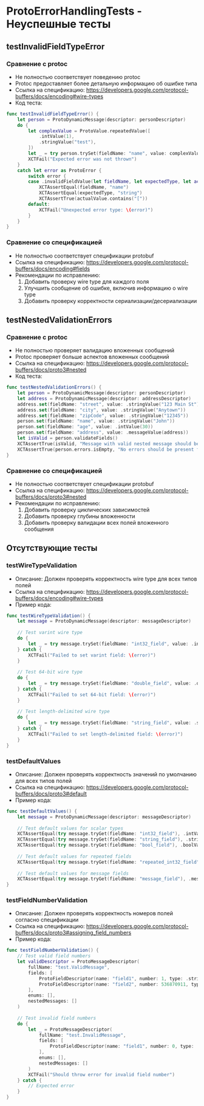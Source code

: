 # ProtoErrorHandlingTests - Неуспешные тесты

## testInvalidFieldTypeError
### Сравнение с protoc
- Не полностью соответствует поведению protoc
- Protoc предоставляет более детальную информацию об ошибке типа
- Ссылка на спецификацию: https://developers.google.com/protocol-buffers/docs/encoding#wire-types
- Код теста:
```swift
func testInvalidFieldTypeError() {
    let person = ProtoDynamicMessage(descriptor: personDescriptor)
    do {
        let complexValue = ProtoValue.repeatedValue([
            .intValue(1),
            .stringValue("test"),
        ])
        let _ = try person.trySet(fieldName: "name", value: complexValue)
        XCTFail("Expected error was not thrown")
    }
    catch let error as ProtoError {
        switch error {
        case .invalidFieldValue(let fieldName, let expectedType, let actualValue):
            XCTAssertEqual(fieldName, "name")
            XCTAssertEqual(expectedType, "string")
            XCTAssertTrue(actualValue.contains("["))
        default:
            XCTFail("Unexpected error type: \(error)")
        }
    }
}
```

### Сравнение со спецификацией
- Не полностью соответствует спецификации protobuf
- Ссылка на спецификацию: https://developers.google.com/protocol-buffers/docs/encoding#fields
- Рекомендации по исправлению:
  1. Добавить проверку wire type для каждого поля
  2. Улучшить сообщение об ошибке, включив информацию о wire type
  3. Добавить проверку корректности сериализации/десериализации

## testNestedValidationErrors
### Сравнение с protoc
- Не полностью проверяет валидацию вложенных сообщений
- Protoc проверяет больше аспектов вложенных сообщений
- Ссылка на спецификацию: https://developers.google.com/protocol-buffers/docs/proto3#nested
- Код теста:
```swift
func testNestedValidationErrors() {
    let person = ProtoDynamicMessage(descriptor: personDescriptor)
    let address = ProtoDynamicMessage(descriptor: addressDescriptor)
    address.set(fieldName: "street", value: .stringValue("123 Main St"))
    address.set(fieldName: "city", value: .stringValue("Anytown"))
    address.set(fieldName: "zipCode", value: .stringValue("12345"))
    person.set(fieldName: "name", value: .stringValue("John"))
    person.set(fieldName: "age", value: .intValue(30))
    person.set(fieldName: "address", value: .messageValue(address))
    let isValid = person.validateFields()
    XCTAssertTrue(isValid, "Message with valid nested message should be valid")
    XCTAssertTrue(person.errors.isEmpty, "No errors should be present for valid message with nested message")
}
```

### Сравнение со спецификацией
- Не полностью соответствует спецификации protobuf
- Ссылка на спецификацию: https://developers.google.com/protocol-buffers/docs/proto3#nested
- Рекомендации по исправлению:
  1. Добавить проверку циклических зависимостей
  2. Добавить проверку глубины вложенности
  3. Добавить проверку валидации всех полей вложенного сообщения

## Отсутствующие тесты

### testWireTypeValidation
- Описание: Должен проверять корректность wire type для всех типов полей
- Ссылка на спецификацию: https://developers.google.com/protocol-buffers/docs/encoding#wire-types
- Пример кода:
```swift
func testWireTypeValidation() {
    let message = ProtoDynamicMessage(descriptor: messageDescriptor)
    
    // Test varint wire type
    do {
        let _ = try message.trySet(fieldName: "int32_field", value: .intValue(42))
    } catch {
        XCTFail("Failed to set varint field: \(error)")
    }
    
    // Test 64-bit wire type
    do {
        let _ = try message.trySet(fieldName: "double_field", value: .doubleValue(3.14))
    } catch {
        XCTFail("Failed to set 64-bit field: \(error)")
    }
    
    // Test length-delimited wire type
    do {
        let _ = try message.trySet(fieldName: "string_field", value: .stringValue("test"))
    } catch {
        XCTFail("Failed to set length-delimited field: \(error)")
    }
}
```

### testDefaultValues
- Описание: Должен проверять корректность значений по умолчанию для всех типов полей
- Ссылка на спецификацию: https://developers.google.com/protocol-buffers/docs/proto3#default
- Пример кода:
```swift
func testDefaultValues() {
    let message = ProtoDynamicMessage(descriptor: messageDescriptor)
    
    // Test default values for scalar types
    XCTAssertEqual(try message.tryGet(fieldName: "int32_field"), .intValue(0))
    XCTAssertEqual(try message.tryGet(fieldName: "string_field"), .stringValue(""))
    XCTAssertEqual(try message.tryGet(fieldName: "bool_field"), .boolValue(false))
    
    // Test default values for repeated fields
    XCTAssertEqual(try message.tryGet(fieldName: "repeated_int32_field"), .repeatedValue([]))
    
    // Test default values for message fields
    XCTAssertEqual(try message.tryGet(fieldName: "message_field"), .messageValue(nil))
}
```

### testFieldNumberValidation
- Описание: Должен проверять корректность номеров полей согласно спецификации
- Ссылка на спецификацию: https://developers.google.com/protocol-buffers/docs/proto3#assigning_field_numbers
- Пример кода:
```swift
func testFieldNumberValidation() {
    // Test valid field numbers
    let validDescriptor = ProtoMessageDescriptor(
        fullName: "test.ValidMessage",
        fields: [
            ProtoFieldDescriptor(name: "field1", number: 1, type: .string, isRepeated: false, isMap: false),
            ProtoFieldDescriptor(name: "field2", number: 536870911, type: .string, isRepeated: false, isMap: false)
        ],
        enums: [],
        nestedMessages: []
    )
    
    // Test invalid field numbers
    do {
        let _ = ProtoMessageDescriptor(
            fullName: "test.InvalidMessage",
            fields: [
                ProtoFieldDescriptor(name: "field1", number: 0, type: .string, isRepeated: false, isMap: false)
            ],
            enums: [],
            nestedMessages: []
        )
        XCTFail("Should throw error for invalid field number")
    } catch {
        // Expected error
    }
} 